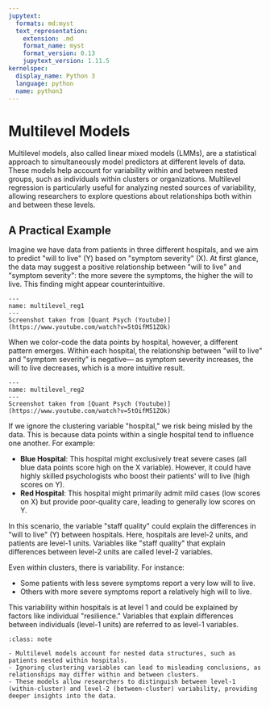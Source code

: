 ```yaml
---
jupytext:
  formats: md:myst
  text_representation:
    extension: .md
    format_name: myst
    format_version: 0.13
    jupytext_version: 1.11.5
kernelspec:
  display_name: Python 3
  language: python
  name: python3
---
```


# Multilevel Models

Multilevel models, also called linear mixed models (LMMs), are a statistical approach to simultaneously model predictors at different levels of data. These models help account for variability within and between nested groups, such as individuals within clusters or organizations. Multilevel regression is particularly useful for analyzing nested sources of variability, allowing researchers to explore questions about relationships both within and between these levels.


## A Practical Example

Imagine we have data from patients in three different hospitals, and we aim to predict "will to live" (Y) based on "symptom severity" (X). At first glance, the data may suggest a positive relationship between "will to live" and "symptom severity": the more severe the symptoms, the higher the will to live. This finding might appear counterintuitive.

```{figure} figures/multilevel_reg1.jpg
---
name: multilevel_reg1
---
Screenshot taken from [Quant Psych (Youtube)](https://www.youtube.com/watch?v=5tOifM51ZOk)
```

When we color-code the data points by hospital, however, a different pattern emerges. Within each hospital, the relationship between "will to live" and "symptom severity" is negative—  as symptom severity increases, the will to live decreases, which is a more intuitive result.

```{figure} figures/multilevel_reg2.jpg
---
name: multilevel_reg2
---
Screenshot taken from [Quant Psych (Youtube)](https://www.youtube.com/watch?v=5tOifM51ZOk)
```

If we ignore the clustering variable "hospital," we risk being misled by the data. This is because data points within a single hospital tend to influence one another. For example:

- **Blue Hospital**: This hospital might exclusively treat severe cases (all blue data points score high on the X variable). However, it could have highly skilled psychologists who boost their patients' will to live (high scores on Y).
- **Red Hospital**: This hospital might primarily admit mild cases (low scores on X) but provide poor-quality care, leading to generally low scores on Y.

In this scenario, the variable "staff quality" could explain the differences in "will to live" (Y) between hospitals. Here, hospitals are level-2 units, and patients are level-1 units. Variables like "staff quality" that explain differences between level-2 units are called level-2 variables.

Even within clusters, there is variability. For instance:

- Some patients with less severe symptoms report a very low will to live.
- Others with more severe symptoms report a relatively high will to live.

This variability within hospitals is at level 1 and could be explained by factors like individual "resilience." Variables that explain differences between individuals (level-1 units) are referred to as level-1 variables.

```{admonition} Summary
:class: note

- Multilevel models account for nested data structures, such as patients nested within hospitals.
- Ignoring clustering variables can lead to misleading conclusions, as relationships may differ within and between clusters.
- These models allow researchers to distinguish between level-1 (within-cluster) and level-2 (between-cluster) variability, providing deeper insights into the data.
```